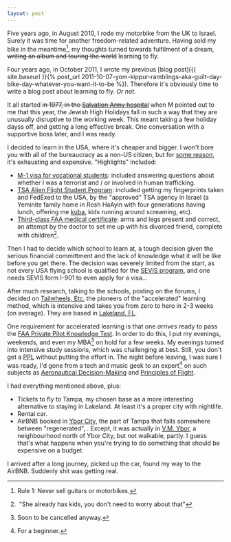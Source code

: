 ```yaml
---
layout: post
---
```

Five years ago, in August 2010, I rode my motorbike from the UK to
Israel.  Surely it was time for another freedom-related adventure.
Having sold my bike in the meantime[^bike], my thoughts turned towards
fulfilment of a dream, ~~writing an album and touring the world~~
learning to fly.

[^bike]: Rule 1: Never sell guitars or motorbikes.

Four years ago, in October 2011, I wrote my previous [blog post]({{
site.baseurl }}{% post_url
2011-10-07-yom-kippur-ramblings-aka-guilt-day-bike-day-whatever-you-want-it-to-be
%}). Therefore it's obviously time to write a blog post about learning
to fly. *Or not.*

It all started ~~in 1977, in the [Salvation Army
hospital](http://ezitis.myzen.co.uk/mothers.html)~~ when M pointed
out to me that this year, the Jewish High Holidays fall in such a way
that they are unusually disruptive to the working week. This meant
taking a few holiday dayss off, and getting a long effective break. One
conversation with a supportive boss later, and I was ready.

I decided to learn in the USA, where it's cheaper and bigger. I won't
bore you with all of the bureaucracy as a non-US citizen, but for [some
reason](https://www.youtube.com/watch?v=m8Uloqbxy_M), it's exhausting
and expensive. "Highlights" included:

* [M-1 visa for vocational
  students](https://travel.state.gov/content/visas/en/study-exchange/student.html):
  included answering questions about whether I was a terrorist and / or
  involved in human trafficking.
* [TSA Alien Flight Student
  Program](https://www.aopa.org/advocacy/pilots/alien-flight-training-program/aliens-and-non-us-citizens-seeking-flight-training):
  included getting my fingerprints taken and FedExed to the USA, by
  the "approved" TSA agency in Israel (a
    Yeminite family home in Rosh HaAyin with four generations having lunch,
    offering me [kuba](https://en.wikipedia.org/wiki/Kibbeh), kids
    running around screaming, etc).
* [Third-class FAA medical
  certificate](https://www.faa.gov/licenses_certificates/medical_certification/):
  arms and legs present and correct, an attempt by the doctor to set
  me up with his divorced friend, complete with children[^doctor].

[^doctor]: "She already has kids, you don't need to worry about that"

Then I had to decide which school to learn at, a tough decision given
the serious financial committment and the lack of knowledge what it will
be like before you get there. The decision was severely limited from the
start, as not every USA flying school is qualified for the [SEVIS
program](http://www.ice.gov/sevis), and one needs SEVIS form I-901 to
even apply for a visa...

After much research, talking to the schools,
posting on the forums, I decided on [Tailwheels,
Etc.](http://www.tailwheelsetc.com/) the pioneers of the "accelerated"
learning method, which is intensive and takes you from zero to hero in
2-3 weeks (on average). They are based in [Lakeland,
FL](https://www.faa.gov/regulations_policies/handbooks_manuals/aviation/phak/media/06_phak_ch4.pdf).

One requirement for accelerated learning is that
one *arrives* ready to pass the [FAA Private Pilot Knowledge
Test](https://www.faa.gov/pilots/become/knowledge/). In order to do
this, I put my evenings, weekends, and even my MBA[^mba] on hold for a
few weeks. My evenings turned into intensive study sessions, which
was challenging at best. Still, you don't get a
[PPL](https://en.wikipedia.org/wiki/Private_pilot_licence) without
putting the effort in. The night before leaving, I was sure I was ready,
I'd gone from a tech and music geek to an expert[^expert] on such
subjects as [Aeronautical
Decision-Making](https://www.faa.gov/regulations_policies/handbooks_manuals/aviation/phak/media/04_phak_ch2.pdf)
and [Principles of
Flight](https://www.faa.gov/regulations_policies/handbooks_manuals/aviation/phak/media/06_phak_ch4.pdf).

[^mba]: Soon to be cancelled anyway.
[^expert]: For a beginner.

I had everything mentioned above, plus:

* Tickets to fly to Tampa, my chosen base as a more interesting
  alternative to staying in Lakeland. At least it's a proper city with
  nightlife.
* Rental car.
* AirBNB booked in [Ybor City](https://yborcityonline.com/), the part of
  Tampa that falls somewhere between "regenerated", . Except, it was
  actually in [V.M. Ybor](http://www.vmybor.org/), a neighbourhood north
  of Ybor City, but not walkable, partly. I guess that's what happens
  when you're trying to do something that should be expensive on a budget.

I arrived after a long journey, picked up the car, found my way to the
AirBNB. Suddenly shit was getting real.
